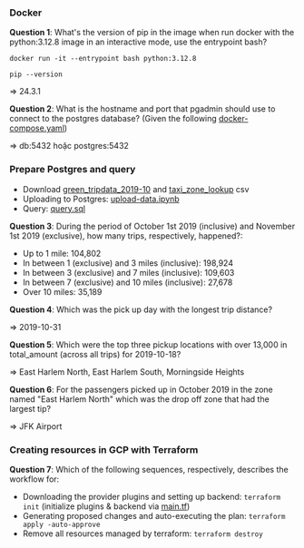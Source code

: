 ### Docker

**Question 1**: What's the version of pip in the image when run docker with the python:3.12.8 image in an interactive mode, use the entrypoint bash?

`docker run -it --entrypoint bash python:3.12.8`

`pip --version`

=> 24.3.1

**Question 2**: What is the hostname and port that pgadmin should use to connect to the postgres database? (Given the following [docker-compose.yaml](docker-compose.yaml))

=> db:5432 hoặc postgres:5432

### Prepare Postgres and query

- Download [green_tripdata_2019-10](../docker_sql/data/green_tripdata_2019-10.csv) and [taxi_zone_lookup](../docker_sql/data/taxi_zone_lookup.csv) csv
- Uploading to Postgres: [upload-data.ipynb](upload-data.ipynb)
- Query: [query.sql](query.sql) 

**Question 3**: During the period of October 1st 2019 (inclusive) and November 1st 2019 (exclusive), how many trips, respectively, happened?:

- Up to 1 mile: 104,802
- In between 1 (exclusive) and 3 miles (inclusive): 198,924
- In between 3 (exclusive) and 7 miles (inclusive): 109,603
- In between 7 (exclusive) and 10 miles (inclusive): 27,678
- Over 10 miles: 35,189

**Question 4**: Which was the pick up day with the longest trip distance?

=> 2019-10-31

**Question 5**: Which were the top three pickup locations with over 13,000 in total_amount (across all trips) for 2019-10-18?

=> East Harlem North, East Harlem South, Morningside Heights

**Question 6**: For the passengers picked up in October 2019 in the zone named "East Harlem North" which was the drop off zone that had the largest tip?

=> JFK Airport

### Creating resources in GCP with Terraform

**Question 7**: Which of the following sequences, respectively, describes the workflow for:
- Downloading the provider plugins and setting up backend: `terraform init` (initialize plugins & backend via [main.tf](main.tf))
- Generating proposed changes and auto-executing the plan: `terraform apply -auto-approve` 
- Remove all resources managed by terraform: `terraform destroy`